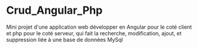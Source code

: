 # Crud_Angular_Php
Mini projet d'une application web développer en Angular pour le coté client et php pour le coté serveur, qui fait la recherche, modification, ajout, et suppression liée à une base de données MySql

